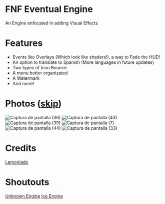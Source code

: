 # FNF Eventual Engine
 An Engine enfocated in adding Visual Effects
# Features 
* Events like Overlays (Which look like shaders!), a way to Fade the HUD!
* An option to translate to Spanish (More languages in future updates)
* Two types of Icon Bounce
* A menu better organizated
* A Watermark
* And more!

# Photos ([skip](#hola))

![Captura de pantalla (36)](https://github.com/LemoniadoPAPA/FNF-EventualEngine/assets/92958266/2ca2c040-60ed-4040-9d15-86ea5c0b8b03)
![Captura de pantalla (43)](https://github.com/LemoniadoPAPA/FNF-EventualEngine/assets/92958266/28fd56e1-8696-4683-a7cd-95ca184223f9)
![Captura de pantalla (39)](https://github.com/LemoniadoPAPA/FNF-EventualEngine/assets/92958266/c3b51c96-8a88-4373-b611-d4cf99c7ec2d)
![Captura de pantalla (7)](https://github.com/LemoniadoPAPA/FNF-EventualEngine/assets/92958266/4acd7997-0524-4c64-a023-37ebb345f2bd)
![Captura de pantalla (44)](https://github.com/LemoniadoPAPA/FNF-EventualEngine/assets/92958266/afc54a84-4ef8-422b-88e8-0e99f2c4c69e)
![Captura de pantalla (33)](https://github.com/LemoniadoPAPA/FNF-EventualEngine/assets/92958266/ac7a8975-1773-4d7c-b34a-5cd2140b6a90)

# Credits
[Lemoniado](https://www.youtube.com/channel/UCmdcI4Ma8ZWDnG10QWlUv8g)

# Shoutouts
[Unknown Engine]([https://github.com/LeonGamerPS4](https://github.com/LeonGamerPS4/UnknownEngine))
[Ice Engine]([https://github.com/LeonGamerPS4](https://github.com/xenkap/IceEngine)https://github.com/xenkap/IceEngine)
